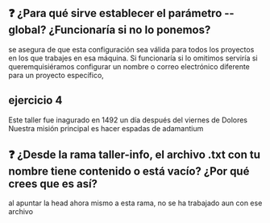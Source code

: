 ## ❓ ¿Para qué sirve establecer el parámetro --global? ¿Funcionaría si no lo ponemos?
se asegura de que esta configuración sea válida para todos los proyectos en los que trabajes en esa máquina.
Si funcionaría si lo omitimos serviría si queremquisiéramos  configurar un nombre o correo electrónico diferente para un proyecto específico,

## ejercicio 4
Este taller fue inagurado en 1492 un día después del viernes de Dolores
Nuestra misión principal es hacer espadas de adamantium

## ❓ ¿Desde la rama taller-info, el archivo .txt con tu nombre tiene contenido o está vacío? ¿Por qué crees que es así?
al apuntar la head ahora mismo a esta rama, no se ha trabajado aun con ese archivo